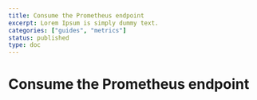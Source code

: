```yaml
---
title: Consume the Prometheus endpoint
excerpt: Lorem Ipsum is simply dummy text.
categories: ["guides", "metrics"]
status: published
type: doc
---
```

# Consume the Prometheus endpoint